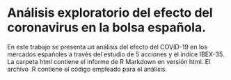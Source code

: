 # Análisis exploratorio del efecto del coronavirus en la bolsa española.
En este trabajo se presenta un análisis del efecto del COVID-19 en los mercados españoles a través del estudio de 5 acciones y el índice IBEX-35. La carpeta html contiene el informe de R Markdown en versión html. El archivo .R contiene el código empleado para el análisis.
